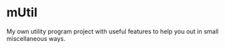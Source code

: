 # mUtil
 My own utility program project with useful features to help you out in small miscellaneous ways.
